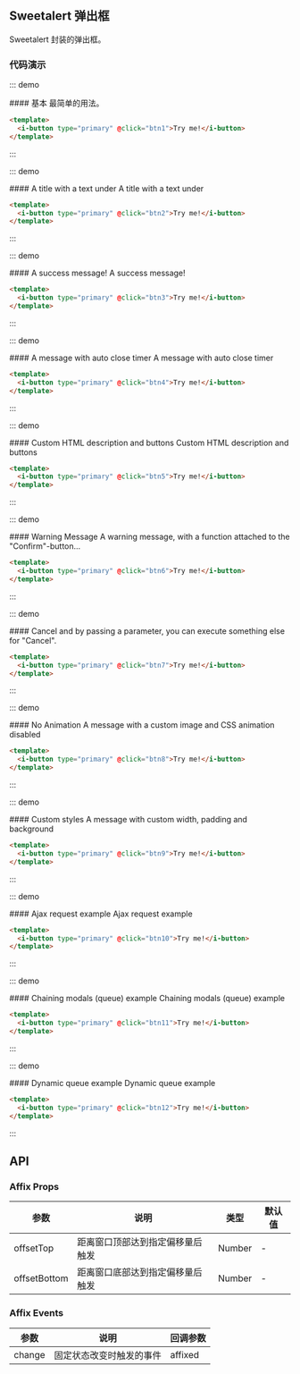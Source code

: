 <script>
    export default {
        methods: {
            btn1() {
                console.log(this.$swal);
                this.$swal("Any fool can use a computer");

            },
            btn2() {
                this.$swal('The Internet?',
                    'That thing is still around?',
                    'question');
            },
            btn3() {
                this.$swal(
                    'Good job!',
                    'You clicked the button!',
                    'success'
                )
            },
            btn4() {
                this.$swal({
                    title: 'Auto close alert!',
                    text: 'I will close in 2 seconds.',
                    timer: 2000
                }).then(
                    function () {},
                    // handling the promise rejection
                    function (dismiss) {
                        if (dismiss === 'timer') {
                            console.log('I was closed by the timer')
                        }
                    }
                )
            },
            btn5() {
                this.$swal({
                    title: '<i>HTML</i> <u>example</u>',
                    type: 'info',
                    html:
                    'You can use <b>bold text</b>, ' +
                    '<a href="//github.com">links</a> ' +
                    'and other HTML tags',
                    showCloseButton: true,
                    showCancelButton: true,
                    confirmButtonText:
                        '<i class="zmdi zmdi-thumb-up"></i> Great!',
                    cancelButtonText:
                        '<i class="zmdi zmdi-thumb-down"></i>'
                })
            },
            btn6() {
                this.$swal({
                    title: 'Are you sure?',
                    text: "You won't be able to revert this!",
                    type: 'warning',
                    showCancelButton: true,
                    confirmButtonColor: '#3085d6',
                    cancelButtonColor: '#d33',
                    confirmButtonText: 'Yes, delete it!'
                }).then(() => {
                    this.$swal(
                        'Deleted!',
                        'Your file has been deleted.',
                        'success'
                    )
                })
            },
            btn7() {
                this.$swal({
                    title: 'Are you sure?',
                    text: "You won't be able to revert this!",
                    type: 'warning',
                    showCancelButton: true,
                    confirmButtonColor: '#3085d6',
                    cancelButtonColor: '#d33',
                    confirmButtonText: 'Yes, delete it!',
                    cancelButtonText: 'No, cancel!',
                    confirmButtonClass: 'btn btn-lg btn-success',
                    cancelButtonClass: 'btn btn-lg btn-danger',
                    buttonsStyling: false
                }).then(() => {
                    this.$swal(
                        'Deleted!',
                        'Your file has been deleted.',
                        'success'
                    )
                }, (dismiss) => {
                    // dismiss can be 'cancel', 'overlay',
                    // 'close', and 'timer'
                    if (dismiss === 'cancel') {
                        this.$swal(
                            'Cancelled',
                            'Your imaginary file is safe :)',
                            'error'
                        )
                    }
                })
            },
            btn8() {
                this.$swal({
                    title: 'Sweet!',
                    text: 'Modal with a custom image.',
                    imageUrl: 'https://unsplash.it/400/200',
                    imageWidth: 400,
                    imageHeight: 200,
                    animation: false
                })
            },
            btn9() {
                this.$swal({
                    title: 'Custom width, padding, background.',
                    width: 600,
                    padding: 100,
                    background: '#fff url(//bit.ly/1Nqn9HU)'
                })
            },
            btn10() {
                this.$swal({
                    title: 'Submit email to run ajax request',
                    input: 'email',
                    showCancelButton: true,
                    confirmButtonText: 'Submit',
                    showLoaderOnConfirm: true,
                    preConfirm: function (email) {
                        return new Promise(function (resolve, reject) {
                            setTimeout(function() {
                                if (email === 'taken@example.com') {
                                    reject('This email is already taken.')
                                } else {
                                    resolve()
                                }
                            }, 2000)
                        })
                    },
                    allowOutsideClick: false
                }).then((email) => {
                    this.$swal({
                        type: 'success',
                        title: 'Ajax request finished!',
                        html: 'Submitted email: ' + email
                    })
                })
            },
            btn11() {
                this.$swal.setDefaults({
                    input: 'text',
                    confirmButtonText: 'Next &rarr;',
                    showCancelButton: true,
                    animation: false,
                    progressSteps: ['1', '2', '3']
                })

                var steps = [
                    {
                        title: 'Question 1',
                        text: 'Chaining swal2 modals is easy'
                    },
                    'Question 2',
                    'Question 3'
                ]

                this.$swal.queue(steps).then((result) => {
                    this.$swal.resetDefaults()
                    this.$swal({
                        title: 'All done!',
                        html:'Your answers: ' +JSON.stringify(result) +'',
                        confirmButtonText: 'Lovely!',
                        showCancelButton: false
                    })
                }, () => {
                    this.$swal.resetDefaults()
                })
            },
            btn12() {
                this.$swal.queue([{
                    title: 'Your public IP',
                    confirmButtonText: 'Show my public IP',
                    text:
                    'Your public IP will be received ' +
                    'via AJAX request',
                    showLoaderOnConfirm: true,
                    preConfirm: () => {
                        return new Promise((resolve) => {
                            /*$.get('https://api.ipify.org?format=json')
                                .done(function (data) {
                                    this.$swal.insertQueueStep(data.ip)
                                    resolve()
                                })*/
                        })
                    }
                }])
            }
        }
    }
</script>

## Sweetalert 弹出框

Sweetalert 封装的弹出框。

### 代码演示

::: demo
<summary>
  #### 基本
  最简单的用法。
</summary>

```html
<template>
  <i-button type="primary" @click="btn1">Try me!</i-button>
</template>
```
:::

::: demo
<summary>
  #### A title with a text under
  A title with a text under
</summary>

```html
<template>
  <i-button type="primary" @click="btn2">Try me!</i-button>
</template>
```
:::

::: demo
<summary>
  #### A success message!
  A success message!
</summary>

```html
<template>
  <i-button type="primary" @click="btn3">Try me!</i-button>
</template>
```
:::

::: demo
<summary>
  #### A message with auto close timer
  A message with auto close timer
</summary>

```html
<template>
  <i-button type="primary" @click="btn4">Try me!</i-button>
</template>
```
:::

::: demo
<summary>
  #### Custom HTML description and buttons
  Custom HTML description and buttons
</summary>

```html
<template>
  <i-button type="primary" @click="btn5">Try me!</i-button>
</template>
```
:::

::: demo
<summary>
  #### Warning Message
  A warning message, with a function attached to the "Confirm"-button...
</summary>

```html
<template>
  <i-button type="primary" @click="btn6">Try me!</i-button>
</template>
```
:::

::: demo
<summary>
  #### Cancel
  and by passing a parameter, you can execute something else for "Cancel".
</summary>

```html
<template>
  <i-button type="primary" @click="btn7">Try me!</i-button>
</template>
```
:::

::: demo
<summary>
  #### No Animation
  A message with a custom image and CSS animation disabled
</summary>

```html
<template>
  <i-button type="primary" @click="btn8">Try me!</i-button>
</template>
```
:::

::: demo
<summary>
  #### Custom styles
  A message with custom width, padding and background
</summary>

```html
<template>
  <i-button type="primary" @click="btn9">Try me!</i-button>
</template>
```
:::

::: demo
<summary>
  #### Ajax request example
  Ajax request example
</summary>

```html
<template>
  <i-button type="primary" @click="btn10">Try me!</i-button>
</template>
```
:::

::: demo
<summary>
  ####  Chaining modals (queue) example
   Chaining modals (queue) example
</summary>

```html
<template>
  <i-button type="primary" @click="btn11">Try me!</i-button>
</template>
```
:::

::: demo
<summary>
  ####  Dynamic queue example
   Dynamic queue example
</summary>

```html
<template>
  <i-button type="primary" @click="btn12">Try me!</i-button>
</template>
```
:::

## API

### Affix Props
| 参数        | 说明           | 类型               | 默认值       |
|------------|----------------|-------------------|-------------|
| offsetTop    | 距离窗口顶部达到指定偏移量后触发 | Number | - |
| offsetBottom | 距离窗口底部达到指定偏移量后触发 | Number | - |

### Affix Events
| 参数        | 说明           | 回调参数               |
|------------|----------------|-------------------|
| change | 固定状态改变时触发的事件 | affixed |

